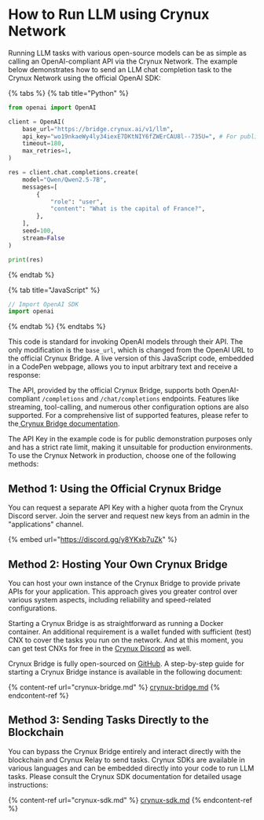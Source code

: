 # How to Run LLM using Crynux Network

Running LLM tasks with various open-source models can be as simple as calling an OpenAI-compliant API via the Crynux Network. The example below demonstrates how to send an LLM chat completion task to the Crynux Network using the official OpenAI SDK:

{% tabs %}
{% tab title="Python" %}
```python
from openai import OpenAI

client = OpenAI(
    base_url="https://bridge.crynux.ai/v1/llm",
    api_key="wo19nkaeWy4ly34iexE7DKtNIY6fZWErCAU8l--735U=", # For public demonstration only, strict rate limit applied.
    timeout=180,
    max_retries=1,
)

res = client.chat.completions.create(
    model="Qwen/Qwen2.5-7B",
    messages=[
        {
            "role": "user",
            "content": "What is the capital of France?",
        },
    ],
    seed=100,
    stream=False
)

print(res)
```
{% endtab %}

{% tab title="JavaScript" %}
```javascript
// Import OpenAI SDK
import openai
```
{% endtab %}
{% endtabs %}

This code is standard for invoking OpenAI models through their API. The only modification is the `base_url`, which is changed from the OpenAI URL to the official Crynux Bridge. A live version of this JavaScript code, embedded in a CodePen webpage, allows you to input arbitrary text and receive a response:



The API, provided by the official Crynux Bridge, supports both OpenAI-compliant `/completions` and `/chat/completions` endpoints. Features like streaming, tool-calling, and numerous other configuration options are also supported. For a comprehensive list of supported features, please refer to the[ Crynux Bridge documentation](crynux-bridge.md).

The API Key in the example code is for public demonstration purposes only and has a strict rate limit, making it unsuitable for production environments. To use the Crynux Network in production, choose one of the following methods:

## Method 1: Using the Official Crynux Bridge

You can request a separate API Key with a higher quota from the Crynux Discord server. Join the server and request new keys from an admin in the "applications" channel.

{% embed url="https://discord.gg/y8YKxb7uZk" %}

## Method 2: Hosting Your Own Crynux Bridge

You can host your own instance of the Crynux Bridge to provide private APIs for your application. This approach gives you greater control over various system aspects, including reliability and speed-related configurations.

Starting a Crynux Bridge is as straightforward as running a Docker container. An additional requirement is a wallet funded with sufficient (test) CNX to cover the tasks you run on the network. And at this moment, you can get test CNXs for free in the [Crynux Discord](https://discord.gg/y8YKxb7uZk) as well.

Crynux Bridge is fully open-sourced on [GitHub](https://github.com/crynux-ai/crynux-bridge). A step-by-step guide for starting a Crynux Bridge instance is available in the following document:

{% content-ref url="crynux-bridge.md" %}
[crynux-bridge.md](crynux-bridge.md)
{% endcontent-ref %}

## Method 3: Sending Tasks Directly to the Blockchain

You can bypass the Crynux Bridge entirely and interact directly with the blockchain and Crynux Relay to send tasks. Crynux SDKs are available in various languages and can be embedded directly into your code to run LLM tasks. Please consult the Crynux SDK documentation for detailed usage instructions:

{% content-ref url="crynux-sdk.md" %}
[crynux-sdk.md](crynux-sdk.md)
{% endcontent-ref %}
